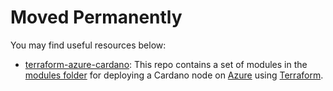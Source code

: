 # Moved Permanently

You may find useful resources below:

- [terraform-azure-cardano](https://github.com/regel/terraform-azure-cardano): This repo contains a set of modules in the [modules folder](https://github.com/regel/terraform-azure-cardano/tree/main/modules) for deploying a Cardano node on [Azure](https://portal.azure.com/) using [Terraform](https://www.terraform.io/). 

